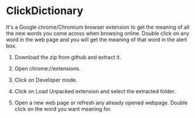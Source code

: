 # ClickDictionary
It's a Google chrome/Chromium browser extension to get the meaning of all the new words you come across when browsing online.
Double click on any word in the web page and you will get the meaning of that word in the alert box.

1. Download the zip from github and extract it.
2. Open chrome://extensions.

3. Click on Developer mode.
4. Click on Load Unpacked extension and select the extracted folder.
5. Open a new web page or refresh any already opened webpage. Double click on the word you want meaning for.
